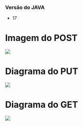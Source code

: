 ### Versão do JAVA

- 17

# Imagem do POST

![](https://github.com/user-attachments/assets/191fb615-7c38-4314-a383-fc3fa8e3ffd5)

# Diagrama do PUT

![](https://github.com/user-attachments/assets/a4a601d5-3413-4c22-9b43-f0db32dd5db9)

# Diagrama do GET

![](https://github.com/user-attachments/assets/804c5ecf-d403-42e5-89aa-19f78a552bf6)
